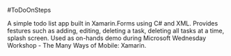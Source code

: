 #ToDoOnSteps

A simple todo list app built in Xamarin.Forms using C# and XML. Provides festures such as adding, editing, deleting a task, deleting all tasks at a time, splash screen. Used as on-hands demo during Microsoft Wednesday Workshop - The Many Ways of Mobile: Xamarin.
